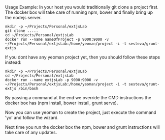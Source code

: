 

Usage Example: In your host you would traditionally git clone a project first. The docker box will take care of running npm, bower and finally bring up the nodejs server.

	mkdir -p ~/Projects/Personal/extjsLab
	git clone .....
	cd ~/Projects/Personal/extjsLab
	docker run --name nameOfProject -p 9000:9000 -v ~/Projects/Personal/extjsLab:/home/yeoman/project -i -t sesteva/grunt-extjs

If you dont have any yeoman project yet, then you should follow these steps instead:

	mkdir -p ~/Projects/Personal/extjsLab
	cd ~/Projects/Personal/extjsLab
	docker run --name extjsLab -p 9000:9000 -v ~/Projects/Personal/extjsLab:/home/yeoman/project -i -t sesteva/grunt-extjs /bin/bash

By passing a command at the end we override the CMD instructions the docker box has (npm install, bower install, grunt serve).

Now you can use yeoman to create the project, just execute the command 'yo' and follow the wizard. 

Next time you run the docker box the npm, bower and grunt instructions will take care of any updates.


